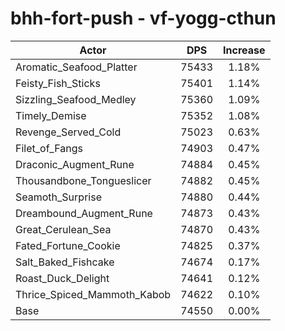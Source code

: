 # bhh-fort-push - vf-yogg-cthun
| Actor | DPS | Increase |
|---|:---:|:---:|
|Aromatic_Seafood_Platter|75433|1.18%|
|Feisty_Fish_Sticks|75401|1.14%|
|Sizzling_Seafood_Medley|75360|1.09%|
|Timely_Demise|75352|1.08%|
|Revenge_Served_Cold|75023|0.63%|
|Filet_of_Fangs|74903|0.47%|
|Draconic_Augment_Rune|74884|0.45%|
|Thousandbone_Tongueslicer|74882|0.45%|
|Seamoth_Surprise|74880|0.44%|
|Dreambound_Augment_Rune|74873|0.43%|
|Great_Cerulean_Sea|74870|0.43%|
|Fated_Fortune_Cookie|74825|0.37%|
|Salt_Baked_Fishcake|74674|0.17%|
|Roast_Duck_Delight|74641|0.12%|
|Thrice_Spiced_Mammoth_Kabob|74622|0.10%|
|Base|74550|0.00%|
